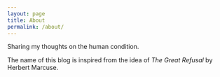 ```yaml
---
layout: page
title: About
permalink: /about/
---
```


Sharing my thoughts on the human condition.

The name of this blog is inspired from the idea of _The Great Refusal_ by Herbert Marcuse.

